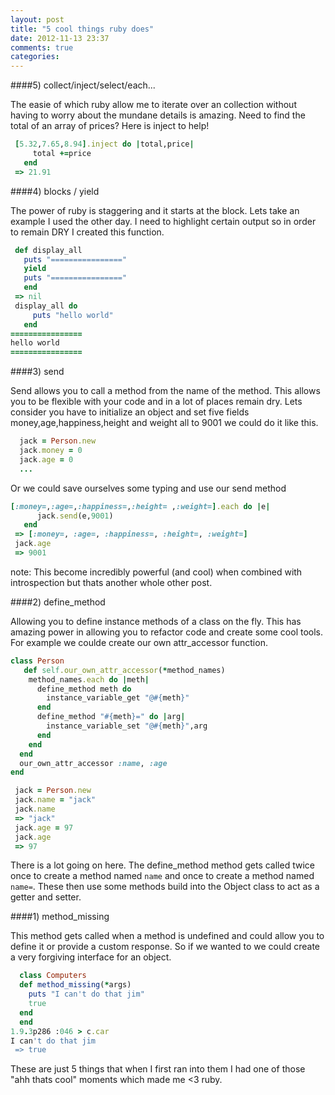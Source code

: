 ```yaml
---
layout: post
title: "5 cool things ruby does"
date: 2012-11-13 23:37
comments: true
categories: 
---
```

####5) collect/inject/select/each...

  The easie of which ruby allow me to iterate over an collection without having to worry about the mundane details is amazing. Need to find the total of an array of prices? Here is inject to help!
```ruby
 [5.32,7.65,8.94].inject do |total,price|
     total +=price
   end
 => 21.91
```

####4) blocks / yield

  The power of ruby is staggering and it starts at the block. Lets take an example I used the other day. I need to highlight certain output so in order to remain DRY I created this function.
```ruby
 def display_all
   puts "================"
   yield
   puts "================"
   end
 => nil 
 display_all do 
     puts "hello world"
   end
================
hello world
================
```

####3) send

 Send allows you to call a method from the name of the method. This allows you to be flexible with your code and in a lot of places remain dry. Lets consider you have to initialize an object and set five fields money,age,happiness,height and weight all to 9001 we could do it like this.
```ruby
  jack = Person.new
  jack.money = 0
  jack.age = 0
  ...
```
Or we could save ourselves some typing and use our send method
```ruby
[:money=,:age=,:happiness=,:height= ,:weight=].each do |e|
      jack.send(e,9001)
   end
 => [:money=, :age=, :happiness=, :height=, :weight=] 
 jack.age
 => 9001 
```
note: This become incredibly powerful (and cool) when combined with introspection but thats another whole other post.

####2) define_method

  Allowing you to define instance methods of a class on the fly. This has amazing power in allowing you to refactor code and create some cool tools. For example we coulde create our own attr_accessor function.
```ruby
class Person
   def self.our_own_attr_accessor(*method_names)
    method_names.each do |meth|
      define_method meth do
        instance_variable_get "@#{meth}"
      end
      define_method "#{meth}=" do |arg|
        instance_variable_set "@#{meth}",arg
      end
    end
  end
  our_own_attr_accessor :name, :age
end

 jack = Person.new
 jack.name = "jack"
 jack.name
 => "jack"
 jack.age = 97
 jack.age
 => 97
```

There is a lot going on here. The define_method method gets called twice once to create a method named <code>name</code> and once to create a method named <code>name=</code>. These then use some methods build into the Object class to act as a getter and setter.

####1) method_missing

 This method gets called when a method is undefined and could allow you to define it or provide a custom response. So if we wanted to we could create a very forgiving interface for an object.
```ruby
  class Computers
  def method_missing(*args)
    puts "I can't do that jim"
    true
  end
  end
1.9.3p286 :046 > c.car
I can't do that jim
 => true 
```
These are just 5 things that when I first ran into them I had one of those  "ahh thats cool" moments which made me <3 ruby.

